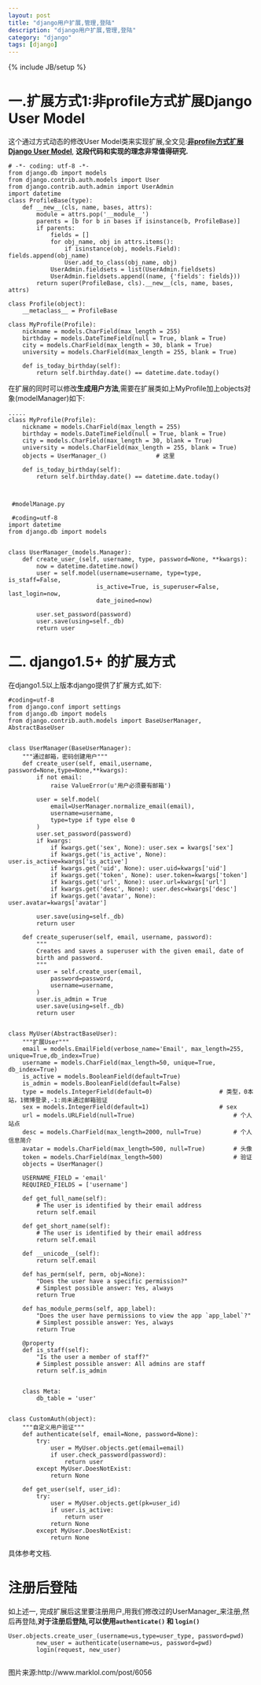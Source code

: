 ```yaml
---
layout: post
title: "django用户扩展,管理,登陆"
description: "django用户扩展,管理,登陆"
category: "django"
tags: [django]
---
```

{% include JB/setup %}

<h1>一.扩展方式1:非profile方式扩展Django User Model</h1>

<p>这个通过方式动态的修改User Model类来实现扩展,全文见:<a href="http://onlypython.group.iteye.com/group/wiki/1519-expansion-django-user-model-by-non-profile-way"><strong>非profile方式扩展Django User Model</strong></a>, <strong>这段代码和实现的理念非常值得研究.</strong></p>

<!--more-->

<pre><code># -*- coding: utf-8 -*-
from django.db import models
from django.contrib.auth.models import User
from django.contrib.auth.admin import UserAdmin
import datetime
class ProfileBase(type):
    def __new__(cls, name, bases, attrs):
        module = attrs.pop('__module__')
        parents = [b for b in bases if isinstance(b, ProfileBase)]
        if parents:
            fields = []
            for obj_name, obj in attrs.items():
                if isinstance(obj, models.Field): fields.append(obj_name)
                User.add_to_class(obj_name, obj)
            UserAdmin.fieldsets = list(UserAdmin.fieldsets)
            UserAdmin.fieldsets.append((name, {'fields': fields}))
        return super(ProfileBase, cls).__new__(cls, name, bases, attrs)

class Profile(object):
    __metaclass__ = ProfileBase

class MyProfile(Profile):
    nickname = models.CharField(max_length = 255)
    birthday = models.DateTimeField(null = True, blank = True)
    city = models.CharField(max_length = 30, blank = True)
    university = models.CharField(max_length = 255, blank = True)

    def is_today_birthday(self):
        return self.birthday.date() == datetime.date.today()
</code></pre>

<p>在扩展的同时可以修改<strong>生成用户方法</strong>,需要在扩展类如上MyProfile加上objects对象(modelManager)如下:</p>

<pre><code>.....
class MyProfile(Profile):
    nickname = models.CharField(max_length = 255)
    birthday = models.DateTimeField(null = True, blank = True)
    city = models.CharField(max_length = 30, blank = True)
    university = models.CharField(max_length = 255, blank = True)
    objects = UserManager_()              # 这里

    def is_today_birthday(self):
        return self.birthday.date() == datetime.date.today()



 #modelManage.py

 #coding=utf-8
import datetime
from django.db import models


class UserManager_(models.Manager):
    def create_user_(self, username, type, password=None, **kwargs):
        now = datetime.datetime.now()
        user = self.model(username=username, type=type, is_staff=False,
                         is_active=True, is_superuser=False, last_login=now,
                         date_joined=now)

        user.set_password(password)
        user.save(using=self._db)
        return user
</code></pre>

<h1>二. django1.5+ 的扩展方式</h1>

<p>在django1.5以上版本django提供了扩展方式,如下:</p>

<pre><code>#coding=utf-8
from django.conf import settings
from django.db import models
from django.contrib.auth.models import BaseUserManager, AbstractBaseUser


class UserManager(BaseUserManager):
    """通过邮箱，密码创建用户"""
    def create_user(self, email,username, password=None,type=None,**kwargs):
        if not email:
            raise ValueError(u'用户必须要有邮箱')

        user = self.model(
            email=UserManager.normalize_email(email),
            username=username,
            type=type if type else 0
        )
        user.set_password(password)
        if kwargs:
            if kwargs.get('sex', None): user.sex = kwargs['sex']
            if kwargs.get('is_active', None): user.is_active=kwargs['is_active']
            if kwargs.get('uid', None): user.uid=kwargs['uid']
            if kwargs.get('token', None): user.token=kwargs['token']
            if kwargs.get('url', None): user.url=kwargs['url']
            if kwargs.get('desc', None): user.desc=kwargs['desc']
            if kwargs.get('avatar', None): user.avatar=kwargs['avatar']

        user.save(using=self._db)
        return user

    def create_superuser(self, email, username, password):
        """
        Creates and saves a superuser with the given email, date of
        birth and password.
        """
        user = self.create_user(email,
            password=password,
            username=username,
        )
        user.is_admin = True
        user.save(using=self._db)
        return user


class MyUser(AbstractBaseUser):
    """扩展User"""
    email = models.EmailField(verbose_name='Email', max_length=255, unique=True,db_index=True)
    username = models.CharField(max_length=50, unique=True, db_index=True)
    is_active = models.BooleanField(default=True)
    is_admin = models.BooleanField(default=False)
    type = models.IntegerField(default=0)                   # 类型，0本站，1微博登录,-1:尚未通过邮箱验证
    sex = models.IntegerField(default=1)                    # sex
    url = models.URLField(null=True)                            # 个人站点
    desc = models.CharField(max_length=2000, null=True)         # 个人信息简介
    avatar = models.CharField(max_length=500, null=True)        # 头像
    token = models.CharField(max_length=500)                    # 验证
    objects = UserManager()

    USERNAME_FIELD = 'email'
    REQUIRED_FIELDS = ['username']

    def get_full_name(self):
        # The user is identified by their email address
        return self.email

    def get_short_name(self):
        # The user is identified by their email address
        return self.email

    def __unicode__(self):
        return self.email

    def has_perm(self, perm, obj=None):
        "Does the user have a specific permission?"
        # Simplest possible answer: Yes, always
        return True

    def has_module_perms(self, app_label):
        "Does the user have permissions to view the app `app_label`?"
        # Simplest possible answer: Yes, always
        return True

    @property
    def is_staff(self):
        "Is the user a member of staff?"
        # Simplest possible answer: All admins are staff
        return self.is_admin


    class Meta:
        db_table = 'user'


class CustomAuth(object):
    """自定义用户验证"""
    def authenticate(self, email=None, password=None):
        try:
            user = MyUser.objects.get(email=email)
            if user.check_password(password):
                return user
        except MyUser.DoesNotExist:
            return None

    def get_user(self, user_id):
        try:
            user = MyUser.objects.get(pk=user_id)
            if user.is_active:
                return user
            return None
        except MyUser.DoesNotExist:
            return None
</code></pre>

<p>具体参考文档.</p>

<h1>注册后登陆</h1>

<p>如上述一, 完成扩展后这里要注册用户,用我们修改过的UserManager_来注册,然后再登陆,<strong>对于注册后登陆,可以使用<code>authenticate()</code> 和 <code>login()</code></strong></p>

<pre><code>User.objects.create_user_(username=us,type=user_type, password=pwd)
        new_user = authenticate(username=us, password=pwd)
        login(request, new_user)
</code></pre>

<p><img src="http://marklol.qiniudn.com/wp-content/uploads/2014/02/37aeb6fe0ca7f23a5e18540c26206dc2.jpg" alt="" /></p>

<p>图片来源:http://www.marklol.com/post/6056</p>
